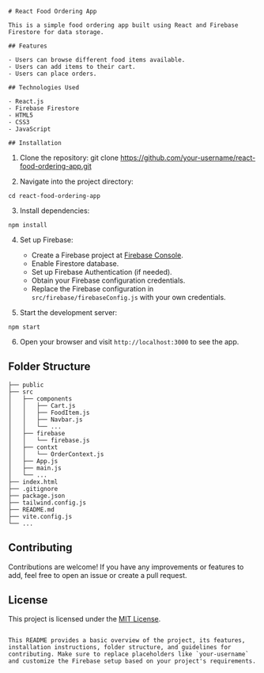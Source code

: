 ```
# React Food Ordering App

This is a simple food ordering app built using React and Firebase Firestore for data storage.

## Features

- Users can browse different food items available.
- Users can add items to their cart.
- Users can place orders.

## Technologies Used

- React.js
- Firebase Firestore
- HTML5
- CSS3
- JavaScript

## Installation

```
1. Clone the repository:
git clone https://github.com/your-username/react-food-ordering-app.git


2. Navigate into the project directory:

```
cd react-food-ordering-app
```

3. Install dependencies:

```
npm install
```

4. Set up Firebase:

   - Create a Firebase project at [Firebase Console](https://console.firebase.google.com/).
   - Enable Firestore database.
   - Set up Firebase Authentication (if needed).
   - Obtain your Firebase configuration credentials.
   - Replace the Firebase configuration in `src/firebase/firebaseConfig.js` with your own credentials.

5. Start the development server:

```
npm start
```

6. Open your browser and visit `http://localhost:3000` to see the app.

## Folder Structure

```
├── public
├── src
│   ├── components
│   │   ├── Cart.js
│   │   ├── FoodItem.js
│   │   ├── Navbar.js
│   │   └── ...
│   ├── firebase
│   │   └── firebase.js
│   ├── contxt
│   │   └── OrderContext.js
│   ├── App.js
│   ├── main.js
│   └── ...
├── index.html
├── .gitignore
├── package.json
├── tailwind.config.js
├── README.md
├── vite.config.js
└── ...
```

## Contributing

Contributions are welcome! If you have any improvements or features to add, feel free to open an issue or create a pull request.

## License

This project is licensed under the [MIT License](LICENSE).
```

This README provides a basic overview of the project, its features, installation instructions, folder structure, and guidelines for contributing. Make sure to replace placeholders like `your-username` and customize the Firebase setup based on your project's requirements.